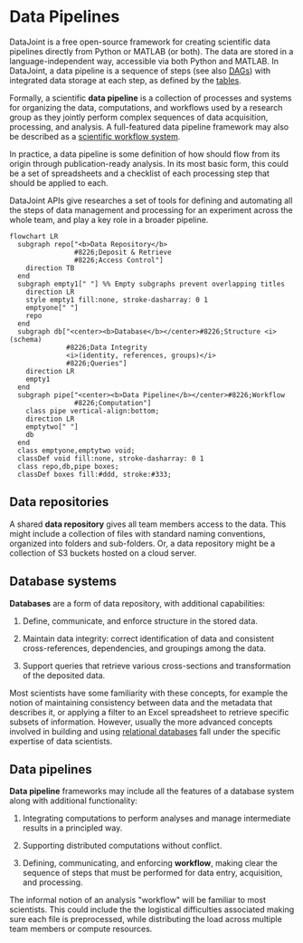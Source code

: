 # Data Pipelines

DataJoint is a free open-source framework for creating scientific data pipelines
directly from Python or MATLAB (or both). The data are stored in a language-independent
way, accessible via both Python and MATLAB. In DataJoint, a data pipeline is a sequence
of steps (see also [DAGs](./diagrams)) with integrated data storage at each step, as defined
by the [tables](../reproduce/table-tiers.md). 

Formally, a scientific **data pipeline** is a collection of processes and systems
for organizing the data, computations, and workflows used by a research
group as they jointly perform complex sequences of data acquisition,
processing, and analysis. A full-featured data pipeline framework may also be described
as a 
[scientific workflow system](https://en.wikipedia.org/wiki/Scientific_workflow_system).

In practice, a data pipeline is some definition of how should flow from its origin 
through publication-ready analysis. In its most basic form, this could be a set of 
spreadsheets and a checklist of each processing step that should be applied to each.

DataJoint APIs give researches a set of tools for defining and automating all the steps
of data management and processing for an experiment across the whole team, and play a 
key role in a broader pipeline.

```mermaid
flowchart LR
  subgraph repo["<b>Data Repository</b>
                #8226;Deposit & Retrieve
                #8226;Access Control"]
    direction TB
  end
  subgraph empty1[" "] %% Empty subgraphs prevent overlapping titles
    direction LR
    style empty1 fill:none, stroke-dasharray: 0 1
    emptyone[" "]
    repo
  end
  subgraph db["<center><b>Database</b></center>#8226;Structure <i>(schema)
              #8226;Data Integrity 
              <i>(identity, references, groups)</i>
              #8226;Queries"]
    direction LR
    empty1
  end
  subgraph pipe["<center><b>Data Pipeline</b></center>#8226;Workflow
                #8226;Computation"]
    class pipe vertical-align:bottom;
    direction LR
    emptytwo[" "]
    db
  end
  class emptyone,emptytwo void;
  classDef void fill:none, stroke-dasharray: 0 1
  class repo,db,pipe boxes;
  classDef boxes fill:#ddd, stroke:#333;
```

## Data repositories

A shared **data repository** gives all team members access to the data.
This might include a collection of files with standard naming conventions,
organized into folders and sub-folders. Or, a data repository might be a collection of 
S3 buckets hosted on a cloud server.

## Database systems

**Databases** are a form of data repository, with additional capabilities:

1. Define, communicate, and enforce structure in the stored data. 

2. Maintain data integrity: correct identification of data and consistent
cross-references, dependencies, and groupings among the data. 

3. Support queries that retrieve various cross-sections and transformation of the
 deposited data.

Most scientists have some familiarity with these concepts, for example the notion of
maintaining consistency between data and the metadata that describes it, or applying a
filter to an Excel spreadsheet to retrieve specific subsets of information. However,
usually the more advanced concepts involved in building and using
[relational databases](../ref-integrity/relational-databases) fall under the specific
expertise of data scientists.

## Data pipelines

**Data pipeline** frameworks may include all the features of a database
system along with additional functionality:

 1. Integrating computations to perform analyses and manage intermediate results in a 
 principled way.
 
 2. Supporting distributed computations without conflict.
 
 3. Defining, communicating, and enforcing **workflow**, making clear the sequence of
 steps that must be performed for data entry, acquisition, and processing.

The informal notion of an analysis "workflow" will be familiar to most scientists. This
could include the the logistical difficulties associated making sure each file is 
preprocessed, while distributing the load across multiple team members or compute 
resources.
